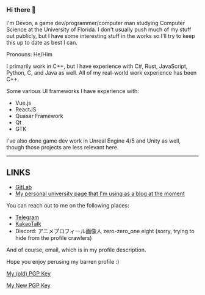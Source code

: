   <h3> Hi there 👋</h3>

I'm Devon, a game dev/programmer/computer man studying Computer Science at the University of Florida.
I don't usually push much of my stuff out publicly, but I have some interesting stuff in the works so I'll try to keep this
up to date as best I can.

Pronouns: He/Him 

I primarily work in C++, but I have experience with C#, Rust, JavaScript, Python, C, and Java as well.
All of my real-world work experience has been C++.

Some various UI frameworks I have experience with:
- Vue.js
- ReactJS
- Quasar Framework
- Qt
- GTK

I've also done game dev work in Unreal Engine 4/5 and Unity as well, though those projects are less relevant here.

<hr>

## LINKS

- <a href="https://gitlab.com/dstettler">GitLab</a>
- [My personal university page that I'm using as a blog at the moment](https://www.cise.ufl.edu/~devon.stettler/)

You can reach out to me on the following places:
- <a href="https://t.me/deevonstutter">Telegram</a>
- <a href="https://open.kakao.com/me/dstettler">KakaoTalk</a>
- Discord: アニメプロフィール画像人 zero-zero_one eight (sorry, trying to hide from the profile crawlers)


And of course, email, which is in my profile description.

Hope you enjoy perusing my barren profile :)

<a href="https://raw.githubusercontent.com/deevonstutter/deevonstutter/master/F292BCFDBC8C87D4B4E24220285E007E82A5CE8C.asc">My (old) PGP Key</a>

<a href="https://raw.githubusercontent.com/deevonstutter/deevonstutter/master/Devon_0x53C10974_public.asc">My New PGP Key</a>
</span>
<!--
**deevonstutter/deevonstutter** is a ✨ _special_ ✨ repository because its `README.md` (this file) appears on your GitHub profile.

Here are some ideas to get you started:

- 🔭 I’m currently working on ...
- 🌱 I’m currently learning ...
- 👯 I’m looking to collaborate on ...
- 🤔 I’m looking for help with ...
- 💬 Ask me about ...
- 📫 How to reach me: ...
- 😄 Pronouns: ...
- ⚡ Fun fact: ...
-->
